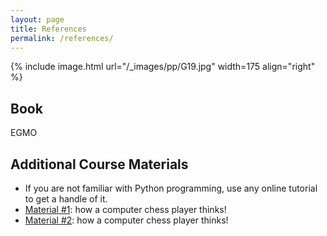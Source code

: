 ```yaml
---
layout: page
title: References
permalink: /references/
---
```


{% include image.html url="/_images/pp/G19.jpg" width=175 align="right" %}

## Book

EGMO

## Additional Course Materials

* If you are not familiar with Python programming, use any online tutorial to get a handle of it.
* [Material #1](http://www.example.com/): how a computer chess player thinks!
* [Material #2](http://www.example.com/): how a computer chess player thinks!
